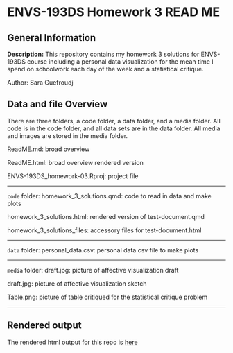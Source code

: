 # **ENVS-193DS Homework 3 READ ME**

## **General Information**
**Description:**
This repository contains my homework 3 solutions for ENVS-193DS course including a personal data visualization for the mean time I spend on schoolwork each day of the week and a statistical critique.

Author: Sara Guefroudj


## **Data and file Overview** 
There are three folders, a code folder, a data folder, and a media folder. All code is in the code folder, and all data sets are in the data folder. All media and images are stored in the media folder.

ReadME.md: broad overview 

ReadME.html: broad overview rendered version

ENVS-193DS_homework-03.Rproj: project file

---

`code` folder:
homework_3_solutions.qmd: code to read in data and make plots

homework_3_solutions.html: rendered version of test-document.qmd

homework_3_solutions_files: accessory files for test-document.html

---

`data` folder:
personal_data.csv: personal data csv file to make plots

---

`media` folder:
draft.jpg: picture of affective visualization draft

draft.jpg: picture of affective visualization sketch

Table.png: picture of table critiqued for the statistical critique problem

---

## **Rendered output**

The rendered html output for this repo is [here](https://Saraguef123.github.io/ENVS-193DS_homework-03/code/homework_3_solutions.html)
